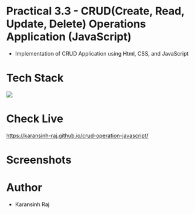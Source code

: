 # Practical 3.3 - CRUD(Create, Read, Update, Delete) Operations Application (JavaScript)
- Implementation of CRUD Application using Html, CSS, and JavaScript

# Tech Stack
<p>
  <img src="https://skillicons.dev/icons?i=html,css,javascript,vscode,git,github" />
</p>

# Check Live
https://karansinh-raj.github.io/crud-operation-javascript/
<br>

# Screenshots

# Author
- Karansinh Raj
